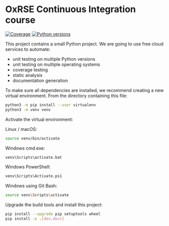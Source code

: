 # OxRSE Continuous Integration course
[![Coverage](https://github.com/hollypacey/AICourse_ci_course_start/actions/workflows/cover.yml/badge.svg)](https://github.com/hollypacey/AICourse_ci_course_start/actions/workflows/cover.yml)
[![Python versions](https://github.com/hollypacey/AICourse_ci_course_start/actions/workflows/python-versions.yml/badge.svg)](https://github.com/hollypacey/AICourse_ci_course_start/actions/workflows/python-versions.yml)


This project contains a small Python project. We are going to use free cloud services to automate:

- unit testing on multiple Python versions
- unit testing on multiple operating systems
- coverage testing
- static analysis
- documentation generation

To make sure all dependencies are installed, we recommend creating a new virtual environment.
From the directory containing this file:

```bash
python3 -m pip install --user virtualenv
python3 -m venv venv
```

Activate the virtual environment:

Linux / macOS:
```bash
source venv/bin/activate
```

Windows cmd.exe:
```bash
venv\Scripts\activate.bat
```

Windows PowerShell:
```bash
venv\Scripts\Activate.ps1
```

Windows using Git Bash:
```bash
source venv\Scripts\activate
```

Upgrade the build tools and install this project:

```bash
pip install --upgrade pip setuptools wheel
pip install -e .[dev,docs]
```
